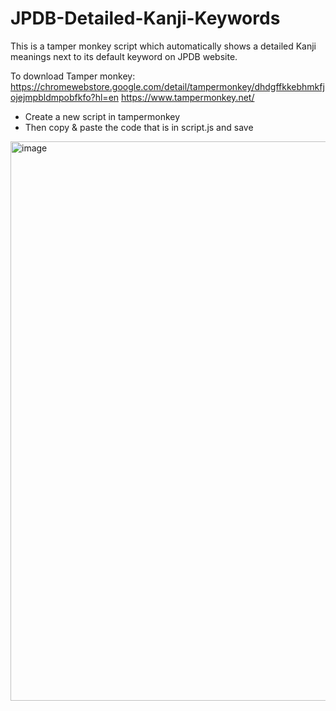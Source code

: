 # JPDB-Detailed-Kanji-Keywords
This is a tamper monkey script which automatically shows a detailed Kanji meanings next to its default keyword on JPDB website.

To download Tamper monkey: 
https://chromewebstore.google.com/detail/tampermonkey/dhdgffkkebhmkfjojejmpbldmpobfkfo?hl=en
https://www.tampermonkey.net/

- Create a new script in tampermonkey 
- Then copy & paste the code that is in script.js and save

<img width="1302" height="895" alt="image" src="https://github.com/user-attachments/assets/7f099275-b393-4553-aee4-c2f20e1d9fe9" />


